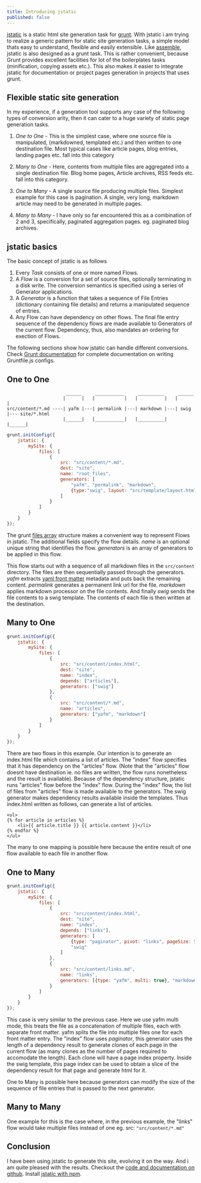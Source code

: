 ```yaml
---
title: Introducing jstatic
published: false
---
```


[jstatic](https://github.com/azeem/jstatic) is a static html site generation task for [grunt](http://gruntjs.com/). With jstatic i am trying to realize a generic pattern for static site generation tasks, a simple model thats easy to understand, flexible and easily extensible. Like [assemble](https://github.com/assemble/assemble), jstatic is also designed as a grunt task. This is rather convenient, because Grunt provides excellent facilities for lot of the boilerplates tasks (minification, copying assets etc.). This also makes it easier to integrate jstatic for documentation or project pages generation in projects that uses grunt.

Flexible static site generation
-------------------------------

In my experience, if a generation tool supports any case of the following types of conversion arity, then it can cater to a huge variety of static page generation tasks.

1. *One to One* - This is the simplest case, where one source file is manipulated, (markdowned, templated etc.) and then written to one destination file. Most typical cases like article pages, blog entries, landing pages etc. fall into this category

2. *Many to One* - Here, contents from multiple files are aggregated into a single destination file. Blog home pages, Article archives, RSS feeds etc. fall into this category.

3. *One to Many* - A single source file producing multiple files. Simplest example for this case is pagination. A single, very long, markdown article may need to be generated in multiple pages.

4. *Many to Many* - I have only so far encountered this as a combination of 2 and 3, specifically, paginated aggregation pages. eg. paginated blog archives.

jstatic basics
--------------

The basic concept of jstatic is as follows

1. Every *Task* consists of one or more named Flows.
2. A *Flow* is a conversion for a set of source files, optionally terminating in a disk write. The conversion semantics is specified using a series of Generator applications.
3. A *Generator* is a function that takes a sequence of File Entries (dictionary containing file details) and returns a manipulated sequence of entries.
4. Any Flow can have dependency on other flows. The final file entry sequence of the dependency flows are made available to Generators of the current flow. Dependency, thus, also mandates an ordering for exection of Flows.

The following sections show how jstatic can handle different conversions. Check [Grunt documentation](http://gruntjs.com/getting-started) for complete documentation on writing Gruntfile.js configs. 

One to One
----------

```
                      ______     ___________     __________     ______
                     |      |   |           |   |          |   |      |
src/content/*.md ----| yafm |---| permalink |---| markdown |---| swig |--- site/*.html
                     |______|   |___________|   |__________|   |______|

```

```js
grunt.initConfig({
    jstatic: {
        mySite: {
            files: [
            	{
                    src: "src/content/*.md",
                    dest: "site",
                    name: "root_files",
                    generators: [
                        "yafm", "permalink", "markdown",
                        {type:"swig", layout: "src/template/layout.html"}
                    ]
                }
            ]
        }
    }
});
```

The grunt [files array](http://gruntjs.com/configuring-tasks#files-array-format) structure makes a convenient way to represent Flows in jstatic. The additional fields specify the flow details. *name* is an optional unique string that identifies the flow. *generators* is an array of generators to be applied in this flow.

This flow starts out with a sequence of all markdown files in the `src/content` directory. The files are then sequentially passed through the generators. *yafm* extracts [yaml front matter](http://jekyllrb.com/docs/frontmatter/) metadata and puts back the remaining content. *permalink* generates a permanent link url for the file. *markdown* applies markdown processor on the file contents. And finally *swig* sends the file contents to a swig template. The contents of each file is then written at the destination.

Many to One
-----------
```js
grunt.initConfig({
    jstatic: {
        mySite: {
            files: [
                {
                    src: "src/content/index.html",
                    dest: "site",
                    name: "index",
                    depends: ["articles"],
                    generators: ["swig"]
                },
            	{
                    src: "src/content/*.md",
                    name: "articles",
                    generators: ["yafm", "markdown"]
                }
            ]
        }
    }
});
```

There are two flows in this example. Our intention is to generate an index.html file which contains a list of articles. The "index" flow specifies that it has dependency on the "articles" flow. (Note that the "articles" flow doesnt have destination ie. no files are written, the flow runs nonetheless and the result is available). Because of the dependency structure, jstatic runs "articles" flow before the "index" flow. During the "index" flow, the list of files from "articles" flow is made available to the generators. The swig generator makes dependency results available inside the templates. Thus index.html written as follows, can generate a list of articles.

```
<ul>
{% for article in articles %}
    <li>{{ article.title }} {{ article.content }}</li>
{% endfor %}
</ul>
```

The many to one mapping is possible here because the entire result of one flow available to each file in another flow.

One to Many
-----------
```js
grunt.initConfig({
    jstatic: {
        mySite: {
            files: [
                {
                    src: "src/content/index.html",
                    dest: "site",
                    name: "index",
                    depends: ["links"],
                    generators: [
                        {type: "paginator", pivot: "links", pageSize: 5},
                        "swig"
                    ]
                },
            	{
                    src: "src/content/links.md",
                    name: "links",
                    generators: [{type: "yafm", multi: true}, "markdown"]
                }
            ]
        }
    }
});
```

This case is very similar to the previous case. Here we use yafm multi mode, this treats the file as a concatenation of multiple files, each with separate front matter. yafm splits the file into multiple files one for each front matter entry. The "index" flow uses *paginator*, this generator uses the length of a dependency result to generate clones of each page in the current flow (as many clones as the number of pages required to accomodate the length). Each clone will have a page index property. Inside the swig template, this page index can be used to obtain a slice of the dependency result for that page and generate html for it.

One to Many is possible here because generators can modify the size of the sequence of file entries that is passed to the next generator.

Many to Many
------------

One example for this is the case where, in the previous example, the "links" flow would take multiple files instead of one eg. src: `"src/content/*.md"`

Conclusion
----------

I have been using jstatic to generate this site, evolving it on the way. And i am quite pleased with the results. Checkout the [code and documentation on github](https://github.com/azeem/jstatic). Install [jstatic with npm](https://npmjs.org/package/jstatic).